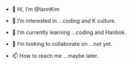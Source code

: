 - 👋 Hi, I’m @IannKim
- 👀 I’m interested in ...coding and K culture.
- 🌱 I’m currently learning ...coding and Hanbok.
- 💞️ I’m looking to collaborate on ...not yet. 

- 📫 How to reach me ...maybe later.

<!---
IannKim/IannKim is a ✨ special ✨ repository because its `README.md` (this file) appears on your GitHub profile.
You can click the Preview link to take a look at your changes.
--->
